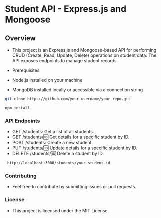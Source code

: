 # Student API - Express.js and Mongoose

## Overview

- This project is an Express.js and Mongoose-based API for performing CRUD (Create, Read, Update, Delete) operations on student data. The API exposes endpoints to manage student records.

- Prerequisites
- Node.js installed on your machine
- MongoDB installed locally or accessible via a connection string

```bash
git clone https://github.com/your-username/your-repo.git

```

```bash
npm install
```

### API Endpoints

- GET /students: Get a list of all students.
- GET /students/:id: Get details for a specific student by ID.
- POST /students: Create a new student.
- PUT /students/:id: Update details for a specific student by ID.
- DELETE /students/:id: Delete a student by ID.

```bash
 http://localhost:3000/students/your-student-id

```

### Contributing

- Feel free to contribute by submitting issues or pull requests.

### License

- This project is licensed under the MIT License.
